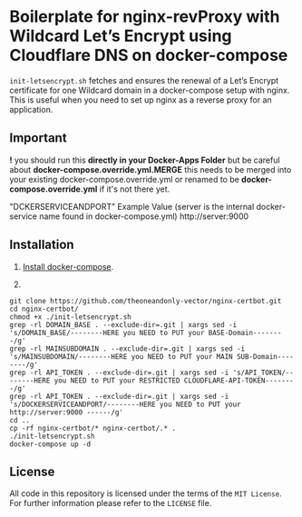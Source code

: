 # Boilerplate for nginx-revProxy with Wildcard Let’s Encrypt using Cloudflare DNS on docker-compose

`init-letsencrypt.sh` fetches and ensures the renewal of a Let’s
Encrypt certificate for one Wildcard domain in a docker-compose
setup with nginx.
This is useful when you need to set up nginx as a reverse proxy for an
application.

## Important
**!** you should run this **directly in your Docker-Apps Folder** but be careful about **docker-compose.override.yml.MERGE**
this needs to be merged into your existing docker-compose.override.yml or renamed to be **docker-compose.override.yml** if it's not there yet.

"DCKERSERVICEANDPORT" Example Value (server is the internal docker-service name found in docker-compose.yml)
http://server:9000

## Installation
1. [Install docker-compose](https://docs.docker.com/compose/install/#install-compose).

2.
```
git clone https://github.com/theoneandonly-vector/nginx-certbot.git
cd nginx-certbot/
chmod +x ./init-letsencrypt.sh
grep -rl DOMAIN_BASE . --exclude-dir=.git | xargs sed -i 's/DOMAIN_BASE/--------HERE you NEED to PUT your BASE-Domain--------/g'
grep -rl MAINSUBDOMAIN . --exclude-dir=.git | xargs sed -i 's/MAINSUBDOMAIN/--------HERE you NEED to PUT your MAIN SUB-Domain--------/g'
grep -rl API_TOKEN . --exclude-dir=.git | xargs sed -i 's/API_TOKEN/--------HERE you NEED to PUT your RESTRICTED CLOUDFLARE-API-TOKEN--------/g'
grep -rl API_TOKEN . --exclude-dir=.git | xargs sed -i 's/DOCKERSERVICEANDPORT/--------HERE you NEED to PUT your http://server:9000 ------/g'
cd ..
cp -rf nginx-certbot/* nginx-certbot/.* .
./init-letsencrypt.sh
docker-compose up -d
```

## License
All code in this repository is licensed under the terms of the `MIT License`. For further information please refer to the `LICENSE` file.
